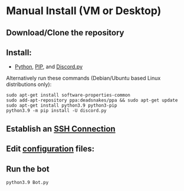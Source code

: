 # Manual Install (VM or Desktop)

## Download/Clone the repository

## Install:
    
 - [Python](https://www.python.org/downloads/), [PIP](https://pypi.org/project/pip/), and [Discord.py](https://discordpy.readthedocs.io/en/stable/intro.html)

Alternatively run these commands (Debian/Ubuntu based Linux distributions only):
    
~~~
sudo apt-get install software-properties-common
sudo add-apt-repository ppa:deadsnakes/ppa && sudo apt-get update
sudo apt-get install python3.9 python3-pip
python3.9 -m pip install -U discord.py
~~~

## Establish an [SSH Connection](SSH_Setup.MD)

## Edit [configuration](Configuration.MD) files:

## Run the bot

    python3.9 Bot.py


